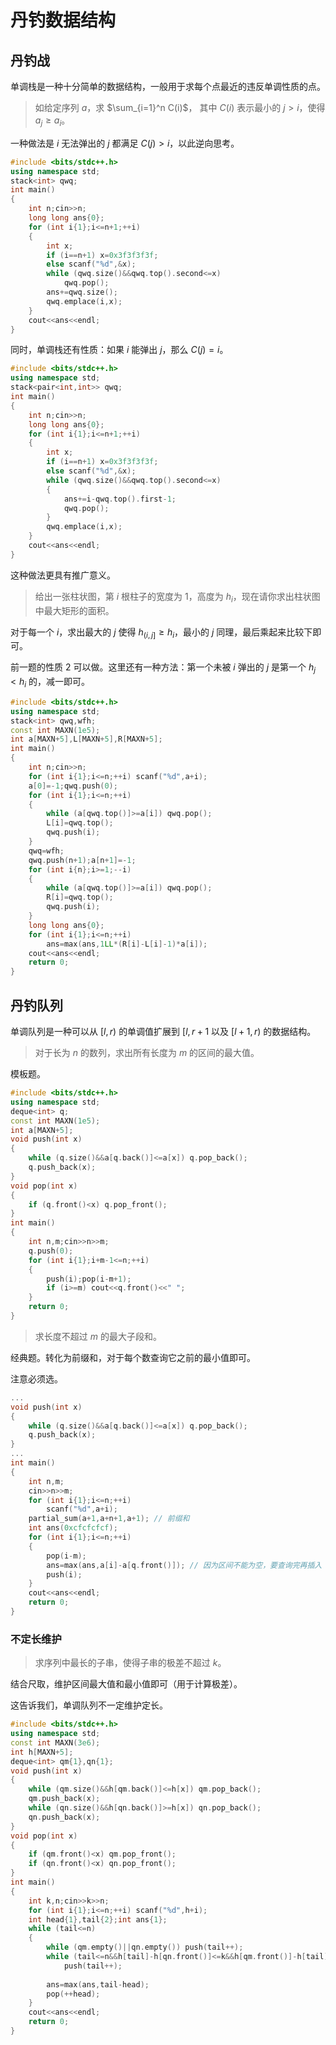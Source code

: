 # 丹钓数据结构

## 丹钓战

单调栈是一种十分简单的数据结构，一般用于求每个点最近的违反单调性质的点。

> 如给定序列 $a$，求 $\sum_{i=1}^n C(i)$，
其中 $C(i)$ 表示最小的 $j>i$，使得 $a_j\geq a_i$。

一种做法是 $i$ 无法弹出的 $j$ 都满足 $C(j)>i$，以此逆向思考。

```cpp
#include <bits/stdc++.h>
using namespace std;
stack<int> qwq;
int main()
{
    int n;cin>>n;
    long long ans{0};
    for (int i{1};i<=n+1;++i)
    {
        int x;
        if (i==n+1) x=0x3f3f3f3f;
        else scanf("%d",&x);
        while (qwq.size()&&qwq.top().second<=x)
            qwq.pop();
        ans+=qwq.size();
        qwq.emplace(i,x);
    }
    cout<<ans<<endl;
}
```

同时，单调栈还有性质：如果 $i$ 能弹出 $j$，那么 $C(j)=i$。

```cpp
#include <bits/stdc++.h>
using namespace std;
stack<pair<int,int>> qwq;
int main()
{
    int n;cin>>n;
    long long ans{0};
    for (int i{1};i<=n+1;++i)
    {
        int x;
        if (i==n+1) x=0x3f3f3f3f;
        else scanf("%d",&x);
        while (qwq.size()&&qwq.top().second<=x)
        {
            ans+=i-qwq.top().first-1;
            qwq.pop();
        }
        qwq.emplace(i,x);
    }
    cout<<ans<<endl;
}
```

这种做法更具有推广意义。

> 给出一张柱状图，第 $i$ 根柱子的宽度为 $1$，高度为 $h_i$，现在请你求出柱状图中最大矩形的面积。

对于每一个 $i$，求出最大的 $j$ 使得 $h_{(i,j]}\geq h_i$，最小的  $j$ 同理，最后乘起来比较下即可。

前一题的性质 2 可以做。这里还有一种方法：第一个未被 $i$ 弹出的 $j$ 是第一个 $h_j<h_i$ 的，减一即可。

```cpp
#include <bits/stdc++.h>
using namespace std;
stack<int> qwq,wfh;
const int MAXN(1e5);
int a[MAXN+5],L[MAXN+5],R[MAXN+5];
int main()
{
    int n;cin>>n;
    for (int i{1};i<=n;++i) scanf("%d",a+i);
    a[0]=-1;qwq.push(0);
    for (int i{1};i<=n;++i)
    {
        while (a[qwq.top()]>=a[i]) qwq.pop();
        L[i]=qwq.top();
        qwq.push(i);
    }
    qwq=wfh;
    qwq.push(n+1);a[n+1]=-1;
    for (int i{n};i>=1;--i)
    {
        while (a[qwq.top()]>=a[i]) qwq.pop();
        R[i]=qwq.top();
        qwq.push(i);
    }
    long long ans{0};
    for (int i{1};i<=n;++i)
        ans=max(ans,1LL*(R[i]-L[i]-1)*a[i]);
    cout<<ans<<endl;
    return 0;
}
```

## 丹钓队列

单调队列是一种可以从 $[l,r)$ 的单调值扩展到 $[l,r+1$ 以及 $[l+1,r)$ 的数据结构。

> 对于长为 $n$ 的数列，求出所有长度为 $m$ 的区间的最大值。

模板题。

```cpp
#include <bits/stdc++.h>
using namespace std;
deque<int> q;
const int MAXN(1e5);
int a[MAXN+5];
void push(int x)
{
    while (q.size()&&a[q.back()]<=a[x]) q.pop_back();
    q.push_back(x);
}
void pop(int x)
{
    if (q.front()<x) q.pop_front();
}
int main()
{
    int n,m;cin>>n>>m;
    q.push(0);
    for (int i{1};i+m-1<=n;++i)
    {
        push(i);pop(i-m+1);
        if (i>=m) cout<<q.front()<<" ";
    }
    return 0;
}
```

> 求长度不超过 $m$ 的最大子段和。

经典题。转化为前缀和，对于每个数查询它之前的最小值即可。

注意必须选。

```cpp
...
void push(int x)
{
    while (q.size()&&a[q.back()]<=a[x]) q.pop_back();
    q.push_back(x);
}
...
int main()
{
    int n,m;
    cin>>n>>m;
    for (int i{1};i<=n;++i)
        scanf("%d",a+i);
    partial_sum(a+1,a+n+1,a+1); // 前缀和
    int ans(0xcfcfcfcf);
    for (int i{1};i<=n;++i)
    {
        pop(i-m);
        ans=max(ans,a[i]-a[q.front()]); // 因为区间不能为空，要查询完再插入
        push(i);
    }
    cout<<ans<<endl;
    return 0;
}
```

### 不定长维护

> 求序列中最长的子串，使得子串的极差不超过 $k$。

结合尺取，维护区间最大值和最小值即可（用于计算极差）。

这告诉我们，单调队列不一定维护定长。

```cpp
#include <bits/stdc++.h>
using namespace std;
const int MAXN(3e6);
int h[MAXN+5];
deque<int> qm{1},qn{1};
void push(int x)
{
    while (qm.size()&&h[qm.back()]<=h[x]) qm.pop_back();
    qm.push_back(x);
    while (qn.size()&&h[qn.back()]>=h[x]) qn.pop_back();
    qn.push_back(x);
}
void pop(int x)
{
    if (qm.front()<x) qm.pop_front();
    if (qn.front()<x) qn.pop_front();
}
int main()
{
    int k,n;cin>>k>>n;
    for (int i{1};i<=n;++i) scanf("%d",h+i);
    int head{1},tail{2};int ans{1};
    while (tail<=n)
    {
        while (qm.empty()||qn.empty()) push(tail++);
        while (tail<=n&&h[tail]-h[qn.front()]<=k&&h[qm.front()]-h[tail]<=k)
            push(tail++);
         
        ans=max(ans,tail-head);
        pop(++head);
    }
    cout<<ans<<endl;
    return 0;
}
```
